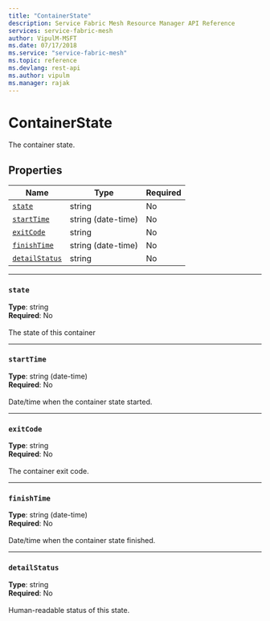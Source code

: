 ```yaml
---
title: "ContainerState"
description: Service Fabric Mesh Resource Manager API Reference
services: service-fabric-mesh
author: VipulM-MSFT
ms.date: 07/17/2018
ms.service: "service-fabric-mesh"
ms.topic: reference
ms.devlang: rest-api
ms.author: vipulm
ms.manager: rajak
---
```

# ContainerState

The container state.

## Properties
| Name | Type | Required |
| --- | --- | --- |
| [`state`](#state) | string | No |
| [`startTime`](#starttime) | string (date-time) | No |
| [`exitCode`](#exitcode) | string | No |
| [`finishTime`](#finishtime) | string (date-time) | No |
| [`detailStatus`](#detailstatus) | string | No |

____
### `state`
__Type__: string <br/>
__Required__: No<br/>
<br/>
The state of this container

____
### `startTime`
__Type__: string (date-time) <br/>
__Required__: No<br/>
<br/>
Date/time when the container state started.

____
### `exitCode`
__Type__: string <br/>
__Required__: No<br/>
<br/>
The container exit code.

____
### `finishTime`
__Type__: string (date-time) <br/>
__Required__: No<br/>
<br/>
Date/time when the container state finished.

____
### `detailStatus`
__Type__: string <br/>
__Required__: No<br/>
<br/>
Human-readable status of this state.
